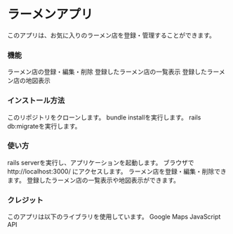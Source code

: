 <h1>ラーメンアプリ</h1>
このアプリは、お気に入りのラーメン店を登録・管理することができます。

<h3>機能</h3>
ラーメン店の登録・編集・削除
登録したラーメン店の一覧表示
登録したラーメン店の地図表示

<h3>インストール方法</h3>
このリポジトリをクローンします。
bundle installを実行します。
rails db:migrateを実行します。

<h3>使い方</h3>
rails serverを実行し、アプリケーションを起動します。
ブラウザで http://localhost:3000/ にアクセスします。
ラーメン店を登録・編集・削除できます。
登録したラーメン店の一覧表示や地図表示ができます。

<h3>クレジット</h3>
このアプリは以下のライブラリを使用しています。
Google Maps JavaScript API
